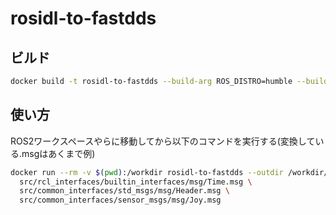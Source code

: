 # rosidl-to-fastdds

## ビルド

```bash
docker build -t rosidl-to-fastdds --build-arg ROS_DISTRO=humble --build-arg FASTDDSGEN_VERSION=v3.3.0 .
```

## 使い方

ROS2ワークスペースやらに移動してから以下のコマンドを実行する(変換している.msgはあくまで例)

```bash
docker run --rm -v $(pwd):/workdir rosidl-to-fastdds --outdir /workdir/out \
  src/rcl_interfaces/builtin_interfaces/msg/Time.msg \
  src/common_interfaces/std_msgs/msg/Header.msg \
  src/common_interfaces/sensor_msgs/msg/Joy.msg
```
